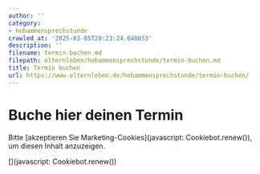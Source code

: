 ```yaml
---
author: ''
category:
- hebammensprechstunde
crawled_at: '2025-03-05T20:23:24.648653'
description: ''
filename: termin-buchen.md
filepath: elternleben/hebammensprechstunde/termin-buchen.md
title: Termin buchen
url: https://www.elternleben.de/hebammensprechstunde/termin-buchen/
---
```


#  Buche hier deinen Termin

Bitte [akzeptieren Sie Marketing-Cookies](javascript: Cookiebot.renew\(\)), um
diesen Inhalt anzuzeigen.

[](javascript:
Cookiebot.renew\(\))

